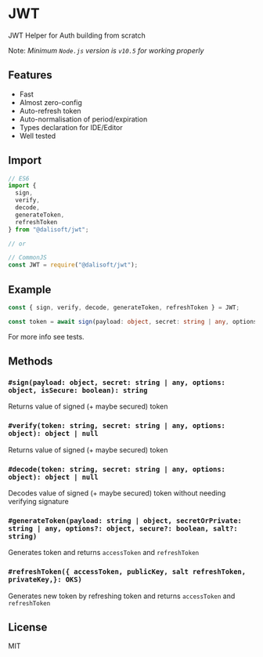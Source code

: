 # JWT

JWT Helper for Auth building from scratch

Note: _Minimum `Node.js` version is `v10.5` for working properly_

## Features

- Fast
- Almost zero-config
- Auto-refresh token
- Auto-normalisation of period/expiration
- Types declaration for IDE/Editor
- Well tested

## Import

```js
// ES6
import {
  sign,
  verify,
  decode,
  generateToken,
  refreshToken
} from "@dalisoft/jwt";

// or

// CommonJS
const JWT = require("@dalisoft/jwt");
```

## Example

```ts
const { sign, verify, decode, generateToken, refreshToken } = JWT;

const token = await sign(payload: object, secret: string | any, options: object, isSecure: boolean): string;
```

For more info see tests.

## Methods

### `#sign(payload: object, secret: string | any, options: object, isSecure: boolean): string`

Returns value of signed (+ maybe secured) token

### `#verify(token: string, secret: string | any, options: object): object | null`

Returns value of signed (+ maybe secured) token

### `#decode(token: string, secret: string | any, options: object): object | null`

Decodes value of signed (+ maybe secured) token without needing verifying signature

### `#generateToken(payload: string | object, secretOrPrivate: string | any, options?: object, secure?: boolean, salt?: string)`

Generates token and returns `accessToken` and `refreshToken`

### `#refreshToken({ accessToken, publicKey, salt refreshToken, privateKey,}: OKS)`

Generates new token by refreshing token and returns `accessToken` and `refreshToken`

## License

MIT
